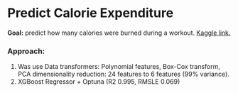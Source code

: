 # Predict Calorie Expenditure

**Goal:** predict how many calories were burned during a workout. [Kaggle link.](https://www.kaggle.com/competitions/playground-series-s5e5)

### Approach:
1. Was use Data transformers: Polynomial features, Box-Cox transform, PCA dimensionality reduction: 24 features to 6 features (99% variance).
2. XGBoost Regressor + Optuna (R2 0.995, RMSLE 0.069)
